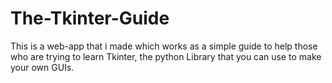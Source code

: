 # The-Tkinter-Guide
This is a web-app that i made which works as a simple guide to help those who are trying to learn Tkinter, the python Library that you can use to make your own GUIs. 
